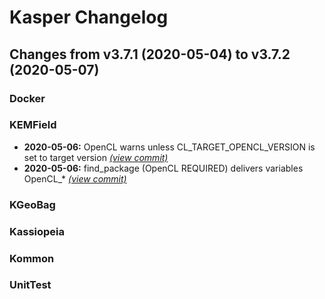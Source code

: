 # Kasper Changelog

## Changes from v3.7.1 (2020-05-04) to v3.7.2 (2020-05-07)
### Docker
### KEMField
- **2020-05-06:** OpenCL warns unless CL_TARGET_OPENCL_VERSION is set to target version [*(view commit)*](https://github.com/KATRIN-Experiment/Kassiopeia/commit//bbcbba273b4eb090eee4ffa7557b27e85a168b10)
- **2020-05-06:** find_package (OpenCL REQUIRED) delivers variables OpenCL_* [*(view commit)*](https://github.com/KATRIN-Experiment/Kassiopeia/commit//4b821be4de5956f66eee07d960be04f37ba4d5e6)
### KGeoBag
### Kassiopeia
### Kommon
### UnitTest
